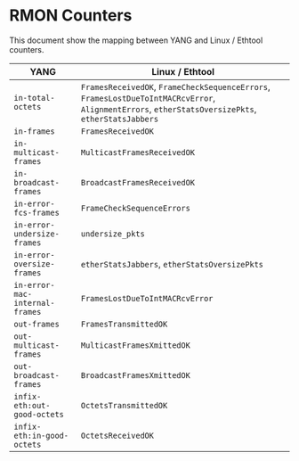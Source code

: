 # RMON Counters

This document show the mapping between YANG and Linux / Ethtool counters.

| **YANG**                       | **Linux / Ethtool**                                                                                                                               |
|--------------------------------|---------------------------------------------------------------------------------------------------------------------------------------------------|
| `in-total-octets`              | `FramesReceivedOK`, `FrameCheckSequenceErrors`, `FramesLostDueToIntMACRcvError`, `AlignmentErrors`, `etherStatsOversizePkts`, `etherStatsJabbers` |
| `in-frames`                    | `FramesReceivedOK`                                                                                                                                |
| `in-multicast-frames`          | `MulticastFramesReceivedOK`                                                                                                                       |
| `in-broadcast-frames`          | `BroadcastFramesReceivedOK`                                                                                                                       |
| `in-error-fcs-frames`          | `FrameCheckSequenceErrors`                                                                                                                        |
| `in-error-undersize-frames`    | `undersize_pkts`                                                                                                                                  |
| `in-error-oversize-frames`     | `etherStatsJabbers`, `etherStatsOversizePkts`                                                                                                     |
| `in-error-mac-internal-frames` | `FramesLostDueToIntMACRcvError`                                                                                                                   |
| `out-frames`                   | `FramesTransmittedOK`                                                                                                                             |
| `out-multicast-frames`         | `MulticastFramesXmittedOK`                                                                                                                        |
| `out-broadcast-frames`         | `BroadcastFramesXmittedOK`                                                                                                                        |
| `infix-eth:out-good-octets`    | `OctetsTransmittedOK`                                                                                                                             |
| `infix-eth:in-good-octets`     | `OctetsReceivedOK`                                                                                                                                |
